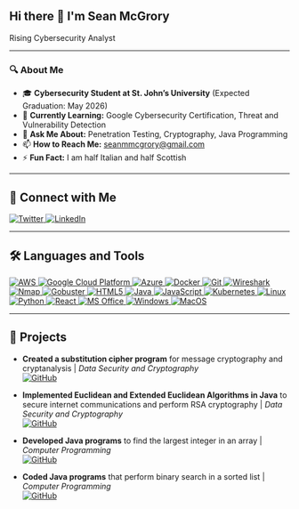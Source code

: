 ## Hi there 👋 I'm Sean McGrory

Rising Cybersecurity Analyst

---

### 🔍 About Me
- 🎓 **Cybersecurity Student at St. John’s University** (Expected Graduation: May 2026)  
- 🌱 **Currently Learning:** Google Cybersecurity Certification, Threat and Vulnerability Detection  
- 💬 **Ask Me About:** Penetration Testing, Cryptography, Java Programming  
- 📫 **How to Reach Me:** seanmmcgrory@gmail.com
- ⚡ **Fun Fact:** I am half Italian and half Scottish  

---

## 🔗 Connect with Me
<p align="left">
<a href="https://x.com/SeanM_Cyber" target="_blank">
    <img src="https://img.shields.io/badge/Twitter-1DA1F2?style=for-the-badge&logo=twitter&logoColor=white" alt="Twitter"/>
</a>
<a href="https://www.linkedin.com/in/sean-m-mcgrory/" target="_blank">
    <img src="https://img.shields.io/badge/LinkedIn-0A66C2?style=for-the-badge&logo=linkedin&logoColor=white" alt="LinkedIn"/>
</a>
</p>

---

## 🛠 Languages and Tools
<p align="left">
    <a href="https://aws.amazon.com/" target="_blank">
        <img src="https://img.shields.io/badge/AWS-232F3E?style=for-the-badge&logo=amazon-aws&logoColor=white" alt="AWS"/>
    </a>
    <a href="https://cloud.google.com/" target="_blank">
        <img src="https://img.shields.io/badge/Google%20Cloud-4285F4?style=for-the-badge&logo=google-cloud&logoColor=white" alt="Google Cloud Platform"/>
    </a>
    <a href="https://azure.microsoft.com/" target="_blank">
        <img src="https://img.shields.io/badge/Azure-0078D4?style=for-the-badge&logo=microsoft-azure&logoColor=white" alt="Azure"/>
    </a>
    <a href="https://www.docker.com/" target="_blank">
        <img src="https://img.shields.io/badge/Docker-2496ED?style=for-the-badge&logo=docker&logoColor=white" alt="Docker"/>
    </a>
    <a href="https://git-scm.com/" target="_blank">
        <img src="https://img.shields.io/badge/Git-F05032?style=for-the-badge&logo=git&logoColor=white" alt="Git"/>
    </a>
    <a href="https://www.wireshark.org/" target="_blank">
        <img src="https://img.shields.io/badge/Wireshark-1679A7?style=for-the-badge&logo=wireshark&logoColor=white" alt="Wireshark"/>
    </a>
    <a href="https://nmap.org/" target="_blank">
        <img src="https://img.shields.io/badge/Nmap-004570?style=for-the-badge&logo=nmap&logoColor=white" alt="Nmap"/>
    </a>
    <a href="https://github.com/OJ/gobuster" target="_blank">
        <img src="https://img.shields.io/badge/Gobuster-800000?style=for-the-badge&logo=ghostery&logoColor=white" alt="Gobuster"/>
    </a>
    <a href="https://developer.mozilla.org/en-US/docs/Web/HTML" target="_blank">
        <img src="https://img.shields.io/badge/HTML5-E34F26?style=for-the-badge&logo=html5&logoColor=white" alt="HTML5"/>
    </a>
    <a href="https://www.java.com/" target="_blank">
        <img src="https://img.shields.io/badge/Java-007396?style=for-the-badge&logo=java&logoColor=white" alt="Java"/>
    </a>
    <a href="https://developer.mozilla.org/en-US/docs/Web/JavaScript" target="_blank">
        <img src="https://img.shields.io/badge/JavaScript-F7DF1E?style=for-the-badge&logo=javascript&logoColor=black" alt="JavaScript"/>
    </a>
    <a href="https://kubernetes.io/" target="_blank">
        <img src="https://img.shields.io/badge/Kubernetes-326CE5?style=for-the-badge&logo=kubernetes&logoColor=white" alt="Kubernetes"/>
    </a>
    <a href="https://www.linux.org/" target="_blank">
        <img src="https://img.shields.io/badge/Linux-FCC624?style=for-the-badge&logo=linux&logoColor=black" alt="Linux"/>
    </a>
    <a href="https://www.python.org/" target="_blank">
        <img src="https://img.shields.io/badge/Python-3776AB?style=for-the-badge&logo=python&logoColor=white" alt="Python"/>
    </a>
    <a href="https://react.dev/" target="_blank">
        <img src="https://img.shields.io/badge/React-61DAFB?style=for-the-badge&logo=react&logoColor=black" alt="React"/>
    </a>
    <a href="https://www.microsoft.com/en-us/microsoft-365" target="_blank">
        <img src="https://img.shields.io/badge/MS%20Office-D83B01?style=for-the-badge&logo=microsoft&logoColor=white" alt="MS Office"/>
    </a>
    <a href="https://www.microsoft.com/en-us/windows/" target="_blank">
        <img src="https://img.shields.io/badge/Windows-0078D6?style=for-the-badge&logo=windows&logoColor=white" alt="Windows"/>
    </a>
    <a href="https://www.apple.com/macos/" target="_blank">
        <img src="https://img.shields.io/badge/MacOS-000000?style=for-the-badge&logo=apple&logoColor=white" alt="MacOS"/>
    </a>
</p>

---

## 🚀 Projects

- **Created a substitution cipher program** for message cryptography and cryptanalysis | *Data Security and Cryptography*  
  [![GitHub](https://img.shields.io/badge/View%20on%20GitHub-000000?style=for-the-badge&logo=github&logoColor=white)](https://github.com/SeanMcGrory-16/Substitution-Cipher)  

- **Implemented Euclidean and Extended Euclidean Algorithms in Java** to secure internet communications and perform RSA cryptography | *Data Security and Cryptography*  
  [![GitHub](https://img.shields.io/badge/View%20on%20GitHub-000000?style=for-the-badge&logo=github&logoColor=white)](https://github.com/SeanMcGrory-16/Euclidean-Algorithm)  

- **Developed Java programs** to find the largest integer in an array | *Computer Programming*  
  [![GitHub](https://img.shields.io/badge/View%20on%20GitHub-000000?style=for-the-badge&logo=github&logoColor=white)](YOUR_PROJECT_LINK_HERE)  

- **Coded Java programs** that perform binary search in a sorted list | *Computer Programming*  
  [![GitHub](https://img.shields.io/badge/View%20on%20GitHub-000000?style=for-the-badge&logo=github&logoColor=white)](YOUR_PROJECT_LINK_HERE)  


